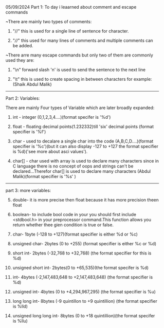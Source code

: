 05/09/2024
Part 1:
To day i leaarned about comment and escape commands

~There are mainly two types of comments:

1) "//" this is used for a single line of sentence for    character.

2) "*//*" this used for many lines of comments and multiple comments can be added.

~There arre many escape commands but only two of them are commonly used they are:

1) "\n" forward slash 'n' is used to send the sentence to the next line 

2) "\t" this is used to create spacing in between characters for example:(Shaik    Abdul       Malik)
___________________________________________________________
Part 2:
Variables:

There are mainly Four types of Variable which are later broadly expanded:

1) int - integer (0,1,2,3,4....)(format specifer is '%d')

2) float - floating decimal points(1.232332)till 'six' decimal points (format specifier is '%f')

3) char - used to decalare a single char into the code (A,B,C,D....)(format specifier is '%c')(but it can also display -127 to +127 the format specifier is %d)('see more about asci values').

4) char[] - char used with array is used to declare many characters since in C language there is no concept of oops and strings can't be declared...Therefor char[] is used to declare many characters (Abdul Malik)(format specifier is '%s' ) 
___________________________________________________________
part 3:
more variables:

5) double- it is more precise then float because it has more precision theen float 

6) boolean- to include bool code in your you should first include <stdbool.h> in your preprocessor command.This function allows you return whether thee gien condition is true or false.

7) char- 1byte (-128 to +127)(format specifier is either %d or %c)

8) unsigned char- 2bytes (0 to +255) (format specifier is either %c or %d)

9) short int- 2bytes (-32,768 to +32,768) (the format specifier for this is %d)

10) unsigned short int- 2bytes(0 to +65,535)(the format specifer is %d)

11) int- 4bytes (-2,147,483,648 to +2,147,483,648) (the format specifier is %d)

12) unsigned int- 4bytes (0 to +4,294,967,295) (the format specifier is %u)

13) long long int- 8bytes (-9 quintillon to +9 quintillion) (the format specifier is %lld)

14) unsigned long long int- 8bytes (0 to +18 quintillion)(the format specifer is %llu)
